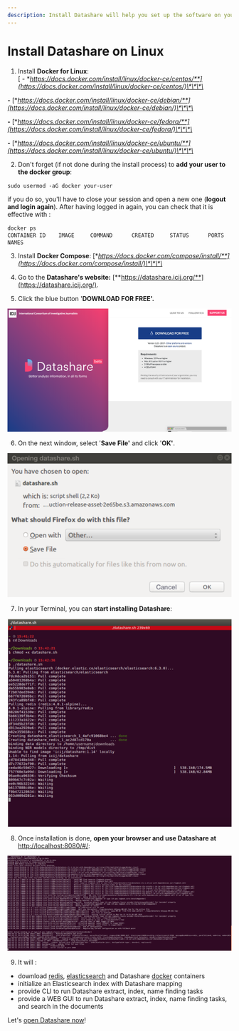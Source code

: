 ```yaml
---
description: Install Datashare will help you set up the software on your computer.
---
```


# Install Datashare on Linux

1. Install **Docker for Linux**:   
[ - **https://docs.docker.com/install/linux/docker-ce/centos/**](https://docs.docker.com/install/linux/docker-ce/centos/)\*\*\*\*

 **-** [**https://docs.docker.com/install/linux/docker-ce/debian/**](https://docs.docker.com/install/linux/docker-ce/debian/)\*\*\*\*

 **-** [**https://docs.docker.com/install/linux/docker-ce/fedora/**](https://docs.docker.com/install/linux/docker-ce/fedora/)\*\*\*\*

 **-** [**https://docs.docker.com/install/linux/docker-ce/ubuntu/**](https://docs.docker.com/install/linux/docker-ce/ubuntu/)\*\*\*\*

2. Don't forget \(if not done during the install process\) to **add your user to the docker group**:

```text
sudo usermod -aG docker your-user
```

if you do so, you'll have to close your session and open a new one \(**logout and login again**\). After having logged in again, you can check that it is effective with :

```text
docker ps
CONTAINER ID    IMAGE     COMMAND      CREATED     STATUS      PORTS          NAMES
```

3. Install **Docker Compose**: [**https://docs.docker.com/compose/install/**](https://docs.docker.com/compose/install/)\*\*\*\*

4. Go to the **Datashare's website:** [**https://datashare.icij.org/**](https://datashare.icij.org/).

5. Click the blue button '**DOWNLOAD FOR FREE'.**

![](../.gitbook/assets/group-42123131.png)

6. On the next window, select '**Save File'** and click '**OK'**.

![](../.gitbook/assets/linux.png)

7. In your Terminal, you can **start installing Datashare**:

![](../.gitbook/assets/screen-shot-2019-01-22-at-11.14.38-am.png)

8. Once installation is done, **open your browser and use Datashare at** [http://localhost:8080/\#/](http://localhost:8080/#/):

![](../.gitbook/assets/linux3.png)

9. It will :

* download [redis](https://redis.io), [elasticsearch](https://www.elastic.co/) and Datashare [docker](https://www.docker.com/docker-community) containers
* initialize an Elasticsearch index with Datashare mapping
* provide CLI to run Datashare extract, index, name finding tasks
* provide a WEB GUI to run Datashare extract, index, name finding tasks, and search in the documents

Let's [open Datashare now](https://icij.gitbook.io/datashare/linux/open-datashare-on-linux)!

